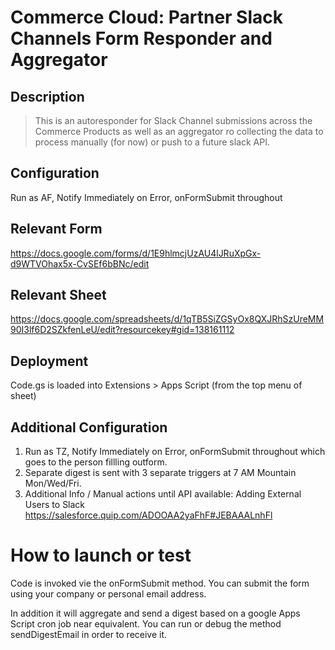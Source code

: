 # Commerce Cloud: Partner Slack Channels Form Responder and Aggregator

## Description

> This is an autoresponder for Slack Channel submissions across the Commerce Products as well as an aggregator ro collecting the data to process manually (for now) or push to a future slack API.

## Configuration
Run as AF, Notify Immediately on Error, onFormSubmit throughout

## Relevant Form
https://docs.google.com/forms/d/1E9hlmcjUzAU4lJRuXpGx-d9WTVOhax5x-CvSEf6bBNc/edit

## Relevant Sheet
https://docs.google.com/spreadsheets/d/1qTB5SiZGSyOx8QXJRhSzUreMM90I3lf6D2SZkfenLeU/edit?resourcekey#gid=138161112

## Deployment
Code.gs is loaded into Extensions > Apps Script (from the top menu of sheet)

## Additional Configuration
1. Run as TZ, Notify Immediately on Error, onFormSubmit throughout which goes to the person fillling outform.
2. Separate digest is sent with 3 separate triggers at 7 AM Mountain Mon/Wed/Fri.
3. Additional Info / Manual actions until API available: Adding External Users to Slack https://salesforce.quip.com/ADOOAA2yaFhF#JEBAAALnhFl

# How to launch or test
Code is invoked vie the onFormSubmit method. You can submit the form using your company or personal email address.

In addition it will aggregate and send a digest based on a google Apps Script cron job near equivalent. You can run or debug the method sendDigestEmail in order to receive it.
